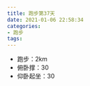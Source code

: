 ```yaml
---
title: 跑步第37天
date: 2021-01-06 22:58:34
categories: 
- 跑步
tags:
---
```


- 跑步：2km
- 俯卧撑：30
- 仰卧起坐：30